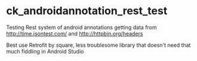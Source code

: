 ck_androidannotation_rest_test
==============================

Testing Rest system of android annotations
getting data from http://time.jsontest.com/ and http://httpbin.org/headers

Best use Retrofit by square, less troublesome library that doesn't need that much fiddling in Android Studio
